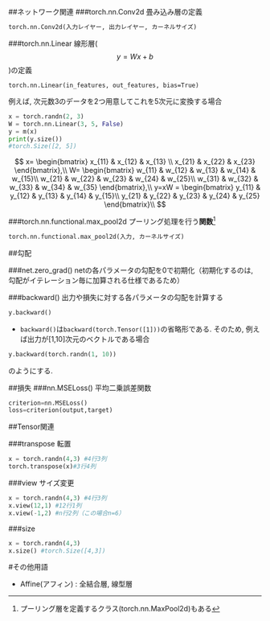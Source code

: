 ##ネットワーク関連
###torch.nn.Conv2d
畳み込み層の定義
```python
torch.nn.Conv2d(入力レイヤー, 出力レイヤー, カーネルサイズ)
```

###torch.nn.Linear
線形層($$y=Wx+b$$)の定義
```
torch.nn.Linear(in_features, out_features, bias=True)
```
例えば, 次元数3のデータを2つ用意してこれを5次元に変換する場合
```python
x = torch.randn(2, 3)
W = torch.nn.Linear(3, 5, False)
y = m(x)
print(y.size())
#torch.Size([2, 5])

```
$$
x=
\begin{bmatrix}
x_{11} & x_{12} & x_{13} \\
x_{21} & x_{22} & x_{23}
\end{bmatrix},\\
W=
\begin{bmatrix}
w_{11} & w_{12} & w_{13} & w_{14} & w_{15}\\
w_{21} & w_{22} & w_{23} & w_{24} & w_{25}\\
w_{31} & w_{32} & w_{33} & w_{34} & w_{35}
\end{bmatrix},\\
y=xW = 
\begin{bmatrix}
y_{11} & y_{12} & y_{13} & y_{14} & y_{15}\\
y_{21} & y_{22} & y_{23} & y_{24} & y_{25}
\end{bmatrix}\\
$$

###torch.nn.functional.max_pool2d
プーリング処理を行う**関数**[^1]
```python
torch.nn.functional.max_pool2d(入力, カーネルサイズ)
```



##勾配

###net.zero_grad()
netの各パラメータの勾配を0で初期化（初期化するのは, 勾配がイテレーション毎に加算される仕様であるため）

###backward()
出力や損失に対する各パラメータの勾配を計算する
```python
y.backward()
```
- ```backward()```は```backward(torch.Tensor([1]))```の省略形である. 
そのため, 例えば出力が[1,10]次元のベクトルである場合
```python
y.backward(torch.randn(1, 10))
```
のようにする.



##損失
###nn.MSELoss()
平均二乗誤差関数
```python
criterion=nn.MSELoss()
loss=criterion(output,target)
```



##Tensor関連

###transpose
転置
```python
x = torch.randn(4,3) #4行3列
torch.transpose(x)#3行4列
```
###view
サイズ変更
```python
x = torch.randn(4,3) #4行3列
x.view(12,1) #12行1列
x.view(-1,2) #n行2列（この場合n=6）
```

###size
```python
x = torch.randn(4,3)
x.size() #torch.Size([4,3])
```
#その他用語
- Affine(アフィン) : 全結合層, 線型層

[^1]:プーリング層を定義するクラス(torch.nn.MaxPool2d)もある